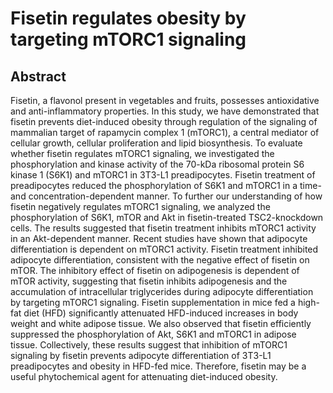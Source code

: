 # Fisetin regulates obesity by targeting mTORC1 signaling

## Abstract

Fisetin, a flavonol present in vegetables and fruits, possesses antioxidative and anti-inflammatory properties. In this study, we have demonstrated that fisetin prevents diet-induced obesity through regulation of the signaling of mammalian target of rapamycin complex 1 (mTORC1), a central mediator of cellular growth, cellular proliferation and lipid biosynthesis. To evaluate whether fisetin regulates mTORC1 signaling, we investigated the phosphorylation and kinase activity of the 70-kDa ribosomal protein S6 kinase 1 (S6K1) and mTORC1 in 3T3-L1 preadipocytes. Fisetin treatment of preadipocytes reduced the phosphorylation of S6K1 and mTORC1 in a time- and concentration-dependent manner. To further our understanding of how fisetin negatively regulates mTORC1 signaling, we analyzed the phosphorylation of S6K1, mTOR and Akt in fisetin-treated TSC2-knockdown cells. The results suggested that fisetin treatment inhibits mTORC1 activity in an Akt-dependent manner. Recent studies have shown that adipocyte differentiation is dependent on mTORC1 activity. Fisetin treatment inhibited adipocyte differentiation, consistent with the negative effect of fisetin on mTOR. The inhibitory effect of fisetin on adipogenesis is dependent of mTOR activity, suggesting that fisetin inhibits adipogenesis and the accumulation of intracellular triglycerides during adipocyte differentiation by targeting mTORC1 signaling. Fisetin supplementation in mice fed a high-fat diet (HFD) significantly attenuated HFD-induced increases in body weight and white adipose tissue. We also observed that fisetin efficiently suppressed the phosphorylation of Akt, S6K1 and mTORC1 in adipose tissue. Collectively, these results suggest that inhibition of mTORC1 signaling by fisetin prevents adipocyte differentiation of 3T3-L1 preadipocytes and obesity in HFD-fed mice. Therefore, fisetin may be a useful phytochemical agent for attenuating diet-induced obesity.